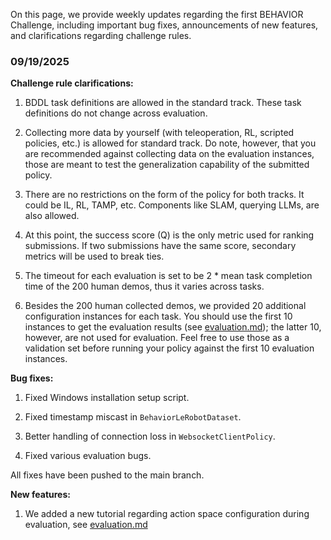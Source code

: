 On this page, we provide weekly updates regarding the first BEHAVIOR Challenge, including important bug fixes, announcements of new features, and clarifications regarding challenge rules.


### 09/19/2025

**Challenge rule clarifications:**

1. BDDL task definitions are allowed in the standard track. These task definitions do not change across evaluation.

2. Collecting more data by yourself (with teleoperation, RL, scripted policies, etc.) is allowed for standard track. Do note, however, that you are recommended against collecting data on the evaluation instances, those are meant to test the generalization capability of the submitted policy. 

3. There are no restrictions on the form of the policy for both tracks. It could be IL, RL, TAMP, etc. Components like SLAM, querying LLMs, are also allowed. 

3. At this point, the success score (Q) is the only metric used for ranking submissions. If two submissions have the same score, secondary metrics will be used to break ties.

4. The timeout for each evaluation is set to be 2 * mean task completion time of the 200 human demos, thus it varies across tasks. 

5. Besides the 200 human collected demos, we provided 20 additional configuration instances for each task. You should use the first 10 instances to get the evaluation results (see [evaluation.md](./evaluation.md#evaluation-protocol-and-logistics)); the latter 10, however, are not used for evaluation. Feel free to use those as a validation set before running your policy against the first 10 evaluation instances.

**Bug fixes:**

1. Fixed Windows installation setup script.

2. Fixed timestamp miscast in `BehaviorLeRobotDataset`.

3. Better handling of connection loss in `WebsocketClientPolicy`.

4. Fixed various evaluation bugs.

All fixes have been pushed to the main branch.

**New features:**

1. We added a new tutorial regarding action space configuration during evaluation, see [evaluation.md](./evaluation.md#configure-robot-action-space)